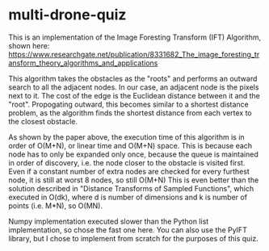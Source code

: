 # multi-drone-quiz

This is an implementation of the Image Foresting Transform (IFT) Algorithm, shown here: https://www.researchgate.net/publication/8331682_The_image_foresting_transform_theory_algorithms_and_applications

This algorithm takes the obstacles as the "roots" and performs an outward search to all the adjacent nodes. In our case, an adjacent node is the pixels next to it. The cost of the edge is the Euclidean distance between it and the "root". Propogating outward, this becomes similar to a shortest distance problem, as the algorithm finds the shortest distance from each vertex to the closest obstacle.

As shown by the paper above, the execution time of this algorithm is in order of O(M+N), or linear time and O(M+N) space. This is because each node has to only be expanded only once, because the queue is maintained in order of discovery, i.e. the node closer to the obstacle is visited first. Even if a constant number of extra nodes are checked for every furthest node, it is still at worst 8 nodes, so still O(M+N)
This is even better than the solution described in "Distance Transforms of Sampled Functions", which executed in O(dk), where d is number of dimensions and k is number of points (i.e. M*N), so O(MN).

Numpy implementation executed slower than the Python list implementation, so chose the fast one here. You can also use the PyIFT library, but I chose to implement from scratch for the purposes of this quiz.
